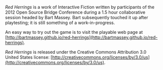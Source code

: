 *Red Herrings* is a work of Interactive Fiction written by
participants of the 2012 Open Source Bridge Conference
during a 1.5 hour collaborative session headed by Bart
Massey. Bart subsequently touched it up after playtesting;
it is still something of a work-in-progress.

An easy way to try out the game is to visit the playable web
page at
[http://bartmassey.github.io/red-herrings](http://bartmassey.github.io/red-herrings).

*Red Herrings* is released under the Creative Commons
Attribution 3.0 United States license:
[http://creativecommons.org/licenses/by/3.0/us](http://creativecommons.org/licenses/by/3.0/us).
